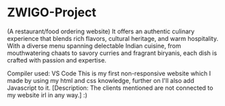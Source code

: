 # ZWIGO-Project
(A restaurant/food ordering website)
It offers an authentic culinary experience that blends rich flavors, cultural heritage, and warm hospitality. With a diverse menu spanning delectable Indian cuisine, from mouthwatering chaats to savory curries and fragrant biryanis, each dish is crafted with passion and expertise.

Compiler used: VS Code
This is my first non-responsive website which I made by using my html and css knowledge, further on I'll also add Javascript to it.
[Description: The clients mentioned are not connected to my website irl in any way.] :)
